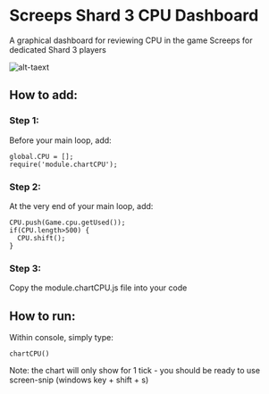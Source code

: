 # Screeps Shard 3 CPU Dashboard
A graphical dashboard for reviewing CPU in the game Screeps for dedicated Shard 3 players

![alt-taext](https://user-images.githubusercontent.com/119445189/213865229-6d9569a3-ad78-4352-ad37-62180c3de794.png)

## How to add:

### Step 1:

Before your main loop, add:
```
global.CPU = [];
require('module.chartCPU');
```

### Step 2:

At the very end of your main loop, add:
```
CPU.push(Game.cpu.getUsed());
if(CPU.length>500) {
  CPU.shift();
}
```

### Step 3:

Copy the module.chartCPU.js file into your code

## How to run:

Within console, simply type:

```
chartCPU()
```

Note: the chart will only show for 1 tick - you should be ready to use screen-snip (windows key + shift  + s)
